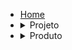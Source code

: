 - [Home](/)
- <details><summary><a style="display: inline;">Projeto</summary></a>
  <ul>
    <li><a href="#/projeto/doc_planejamento">Planejamento</a></li>
    <li><a href="#/projeto/doc_arquitetura">Arquitetura</a></li>
    <li><a href="#/projeto/milestone_cronogram">Cronograma de milestone </a></li>
  </ul>
  </details>
- <details><summary><a style="display: inline;">Produto</summary></a>
  <ul>
    <li><a href="#/produto/doc_visao">Visão</a>
  </ul>
  </details>